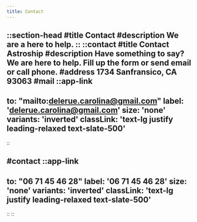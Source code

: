 ```yaml
---
title: Contact
---
```


::section-head
#title
Contact
#description
We are a here to help.
::
::contact
#title
Contact Astroship
#description
Have something to say? We are here to help. Fill up the form or send email or call phone.
#address
1734 Sanfransico, CA 93063
#mail
  ::app-link
  ---
  to: "mailto:delerue.carolina@gmail.com"
  label: 'delerue.carolina@gmail.com'
  size: 'none'
  variants: 'inverted'
  classLink: 'text-lg justify leading-relaxed text-slate-500'
  ---
  ::

#contact
  ::app-link
  ---
  to: "06 71 45 46 28"
  label: '06 71 45 46 28'
  size: 'none'
  variants: 'inverted'
  classLink: 'text-lg justify leading-relaxed text-slate-500'
  ---
  ::
::
